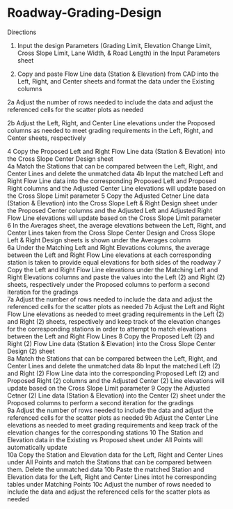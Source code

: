 # Roadway-Grading-Design
Directions

1)	Input the design Parameters (Grading Limit, Elevation Change Limit, Cross Slope Limit, Lane Width, & Road Length) in the Input Parameters sheet	

2)	Copy and paste Flow Line data (Station & Elevation) from CAD into the Left, Right, and Center sheets and format the data under the Existing columns	
	
  2a	Adjust the number of rows needed to include the data and adjust the referenced cells for the scatter plots as needed
	
  2b	Adjust the Left, Right, and Center Line elevations under the Proposed columns as needed to meet grading requirements in the Left, Right, and Center sheets, respectively 

4	Copy the Proposed Left and Right Flow Line data (Station & Elevation) into the Cross Slope Center Design sheet	
	4a	Match the Stations that can be compared between the Left, Right, and Center Lines and delete the unmatched data
	4b	Input the matched Left and Right Flow Line data into the corresponding Proposed Left and Proposed Right columns and the Adjusted Center Line elevations will update based on the Cross Slope Limit parameter
5	Copy the Adjusted Cetner Line data (Station & Elevation) into the Cross Slope Left & Right Design sheet under the Proposed Center columns and the Adjusted Left and Adjusted Right Flow Line elevations will update based on the Cross Slope Limit parameter	
6	In the Averages sheet, the average elevations between the Left, Right, and Center Lines taken from the Cross Slope Center Design and Cross Slope Left & Right Design sheets is shown under the Averages column	
	6a	Under the Matching Left and Right Elevations columns, the average between the Left and Right Flow Line elevations at each corresponding station is taken to provide equal elevations for both sides of the roadway
7	Copy the Left and Right Flow Line elevations under the Matching Left and Right Elevations columns and paste the values into the Left (2) and Right (2) sheets, respectively under the Proposed columns to perform a second iteration for the gradings	
	7a	Adjust the number of rows needed to include the data and adjust the referenced cells for the scatter plots as needed
	7b	Adjust the Left and Right Flow Line elevations as needed to meet grading requirements in the Left (2) and Right (2) sheets, respectively and keep track of the elevation changes for the corresponding stations in order to attempt to match elevations between the Left and Right Flow Lines
8	Copy the Proposed Left (2) and Right (2) Flow Line data (Station & Elevation) into the Cross Slope Center Design (2) sheet	
	8a	Match the Stations that can be compared between the Left, Right, and Center Lines and delete the unmatched data
	8b	Input the matched Left (2) and Right (2) Flow Line data into the corresponding Proposed Left (2) and Proposed Right (2) columns and the Adjusted Center (2) Line elevations will update based on the Cross Slope Limit parameter
9	Copy the Adjusted Cetner (2) Line data (Station & Elevation) into the Center (2) sheet under the Proposed columns to perform a second iteration for the gradings	
	9a	Adjust the number of rows needed to include the data and adjust the referenced cells for the scatter plots as needed
	9b	Adjust the Center Line elevations as needed to meet grading requirements and keep track of the elevation changes for the corresponding stations
10	The Station and Elevation data in the Existing vs Proposed sheet under All Points will automatically update 	
	10a	Copy the Station and Elevation data for the Left, Right and Center Lines under All Points and match the Stations that can be compared between them. Delete the unmatched data
	10b	Paste the matched Station and Elevation data for the Left, Right and Center Lines intot he corresponding tables under Matching Points
	10c	Adjust the number of rows needed to include the data and adjust the referenced cells for the scatter plots as needed
